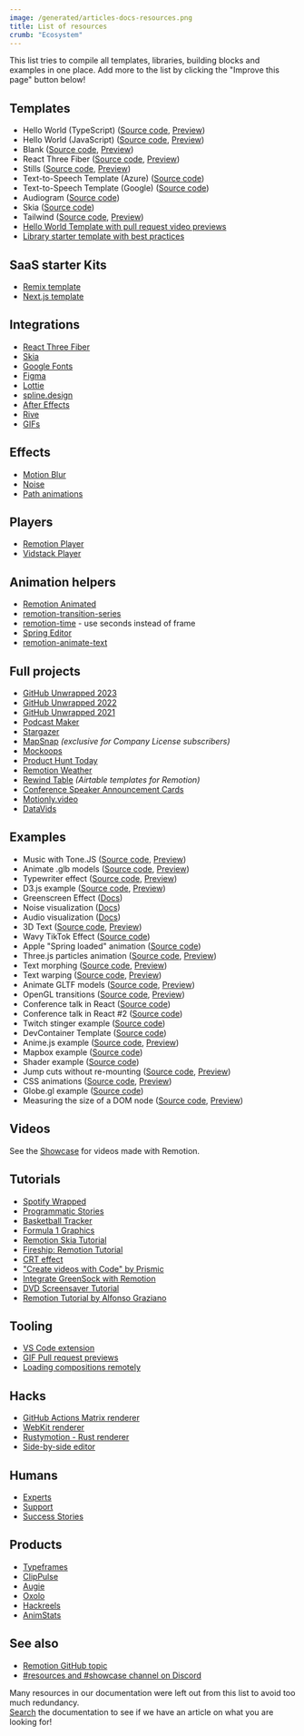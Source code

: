 ```yaml
---
image: /generated/articles-docs-resources.png
title: List of resources
crumb: "Ecosystem"
---
```


This list tries to compile all templates, libraries, building blocks and examples in one place. Add more to the list by clicking the "Improve this page" button below!

## Templates

- Hello World (TypeScript) ([Source code](https://github.com/remotion-dev/template-helloworld), [Preview](https://template-helloworld-71lz.vercel.app/))
- Hello World (JavaScript) ([Source code](https://github.com/remotion-dev/template-helloworld-javascript), [Preview](https://template-helloworld-javascript.vercel.app/))
- Blank ([Source code](https://github.com/remotion-dev/template-empty), [Preview](https://template-empty.vercel.app/))
- React Three Fiber ([Source code](https://github.com/remotion-dev/template-three), [Preview](https://template-three-remotion.vercel.app/))
- Stills ([Source code](https://github.com/remotion-dev/template-still), [Preview](https://template-still.vercel.app/))
- Text-to-Speech Template (Azure) ([Source code](https://github.com/FelippeChemello/Remotion-TTS-Example))
- Text-to-Speech Template (Google) ([Source code](https://github.com/thecmdrunner/remotion-gtts-template))
- Audiogram ([Source code](https://github.com/marcusstenbeck/remotion-template-audiogram))
- Skia ([Source code](https://github.com/remotion-dev/template-skia))
- Tailwind ([Source code](https://github.com/remotion-dev/template-tailwind), [Preview](https://template-tailwind-remotion.vercel.app/))
- [Hello World Template with pull request video previews](https://github.com/stoat-dev/example-remotion)
- [Library starter template with best practices](https://github.com/remotion-dev/library-starter)

## SaaS starter Kits

- [Remix template](https://github.com/remotion-dev/remotion-remix-template)
- [Next.js template](https://github.com/remotion-dev/template-next)

## Integrations

- [React Three Fiber](/docs/three)
- [Skia](/docs/skia)
- [Google Fonts](/docs/google-fonts)
- [Figma](/docs/figma)
- [Lottie](/docs/lottie)
- [spline.design](/docs/spline)
- [After Effects](/docs/after-effects)
- [Rive](/docs/rive)
- [GIFs](/docs/gif)

## Effects

- [Motion Blur](/docs/motion-blur)
- [Noise](/docs/noise)
- [Path animations](/docs/paths)

## Players

- [Remotion Player](/docs/player)
- [Vidstack Player](https://www.vidstack.io/docs/player/getting-started/installation/react?provider=remotion&styling=default-layout)

## Animation helpers

- [Remotion Animated](https://www.remotion-animated.dev/)
- [remotion-transition-series](https://github.com/marcusstenbeck/remotion-transition-series)
- [remotion-time](https://github.com/fwextensions/remotion-time) - use seconds instead of frame
- [Spring Editor](https://springs.remotion.dev)
- [remotion-animate-text](https://github.com/pskd73/remotion-animate-text)

## Full projects

- [GitHub Unwrapped 2023](https://github.com/remotion-dev/github-unwrapped-2023)
- [GitHub Unwrapped 2022](https://github.com/remotion-dev/github-unwrapped-2022)
- [GitHub Unwrapped 2021](https://github.com/remotion-dev/github-unwrapped-2021)
- [Podcast Maker](https://github.com/FelippeChemello/podcast-maker)
- [Stargazer](https://github.com/pomber/stargazer)
- [MapSnap](https://remotion.pro) _(exclusive for Company License subscribers)_
- [Mockoops](https://github.com/Just-Moh-it/Mockoops)
- [Product Hunt Today](https://github.com/Kamigami55/product-hunt-today)
- [Remotion Weather](https://github.com/florentpergoud/remotion-weather)
- [Rewind Table](https://github.com/gregonarash/rewind-table) _(Airtable templates for Remotion)_
- [Conference Speaker Announcement Cards](https://github.com/lyonjs/social-video-generator)
- [Motionly.video](https://github.com/karelnagel/motionly)
- [DataVids](https://github.com/apsquared/datavids_public)

## Examples

- Music with Tone.JS ([Source code](https://github.com/remotion-dev/tone-js-example), [Preview](https://tone-js-example.vercel.app/))
- Animate .glb models ([Source code](https://github.com/remotion-dev/glb-example), [Preview](https://glb-example.vercel.app/))
- Typewriter effect ([Source code](https://github.com/remotion-dev/typewriter), [Preview](https://typewriter-remotion.vercel.app/))
- D3.js example ([Source code](https://github.com/remotion-dev/d3-example), [Preview](https://d3-example-remotion.vercel.app/))
- Greenscreen Effect ([Docs](/docs/video-manipulation))
- Noise visualization ([Docs](/docs/noise-visualization))
- Audio visualization ([Docs](/docs/audio-visualization))
- 3D Text ([Source code](https://github.com/remotion-dev/3d-text), [Preview](https://3d-text-remotion.vercel.app/))
- Wavy TikTok Effect ([Source code](https://github.com/JonnyBurger/wavy-meme))
- Apple "Spring loaded" animation ([Source code](https://github.com/JonnyBurger/spring-loaded))
- Three.js particles animation ([Source code](https://github.com/JonnyBurger/three-particles), [Preview](https://three-particles-remotion.vercel.app/))
- Text morphing ([Source code](https://github.com/remotion-dev/morph-text), [Preview](https://morph-text-remotion.vercel.app/))
- Text warping ([Source code](https://github.com/remotion-dev/text-warping), [Preview](https://text-warping.vercel.app/?/Promo))
- Animate GLTF models ([Source code](https://github.com/remotion-dev/remotion-three-gltf-example), [Preview](https://remotion-three-gltf-example.vercel.app/))
- OpenGL transitions ([Source code](https://github.com/remotion-dev/remotion-gl-transitions), [Preview](https://remotion-gl-transitions.vercel.app/))
- Conference talk in React ([Source code](https://github.com/pomber/record-talk-with-remotion))
- Conference talk in React #2 ([Source code](https://github.com/JonnyBurger/react-summit-talk))
- Twitch stinger example ([Source code](https://github.com/JonnyBurger/ledevevent-stinger))
- DevContainer Template ([Source code](https://github.com/openscript/remotion-devcontainer-template))
- Anime.js example ([Source code](https://github.com/remotion-dev/anime-example), [Preview](https://anime-example-remotion.vercel.app/))
- Mapbox example ([Source code](https://github.com/remotion-dev/mapbox-example))
- Shader example ([Source code](https://github.com/onion2k/a-roll))
- Jump cuts without re-mounting ([Source code](https://github.com/remotion-dev/video-with-jump-cuts), [Preview](https://video-with-jump-cuts.vercel.app/))
- CSS animations ([Source code](https://github.com/remotion-dev/css-animation-play-state), [Preview](https://css-animation-play-state.vercel.app/))
- Globe.gl example ([Source code](https://github.com/alexfernandez803/remotion-globegl))
- Measuring the size of a DOM node ([Source code](https://github.com/remotion-dev/measure-item), [Preview](https://measure-item.vercel.app))

## Videos

See the [Showcase](/showcase) for videos made with Remotion.

## Tutorials

- [Spotify Wrapped](https://www.youtube.com/watch?v=I-y_5H9-3gk&t=86s)
- [Programmatic Stories](https://www.youtube.com/watch?v=70UdF6DWY3M&t=6s)
- [Basketball Tracker](https://www.youtube.com/watch?v=A8miHLSf_BI&t=77s)
- [Formula 1 Graphics](https://www.youtube.com/watch?v=sA-X0Bw_7Gg&t=146s)
- [Remotion Skia Tutorial](https://www.youtube.com/watch?v=-7MOoWN2_nk)
- [Fireship: Remotion Tutorial](https://www.youtube.com/watch?v=deg8bOoziaE&t=3s)
- [CRT effect](https://www.youtube.com/watch?v=-7MOoWN2_nk)
- ["Create videos with Code" by Prismic](https://prismic.io/blog/create-videos-with-code-remotion-tutorial)
- [Integrate GreenSock with Remotion](https://archive.ph/dGQ19)
- [DVD Screensaver Tutorial](https://www.youtube.com/watch?v=n69siyttEwM)
- [Remotion Tutorial by Alfonso Graziano](https://www.youtube.com/watch?v=r4v1J7ozxIg)

## Tooling

- [VS Code extension](https://marketplace.visualstudio.com/items?itemName=KarelNagel.remotion-vscode)
- [GIF Pull request previews](https://github.com/stoat-dev/example-remotion)
- [Loading compositions remotely](https://github.com/musafiroon/remotion-remote-composition)

## Hacks

- [GitHub Actions Matrix renderer](https://github.com/yuvraj108c/Remotion-Matrix-Renderer)
- [WebKit renderer](https://iosexample.com/using-wkwebview-as-a-faster-alternative-for-rendering-remotion-compositions/)
- [Rustymotion - Rust renderer](https://github.com/clearlysid/rustymotion)
- [Side-by-side editor](https://www.loom.com/share/7b2aa7fe14c04e858838f137ed19dfd8)

## Humans

- [Experts](/experts)
- [Support](/docs/support)
- [Success Stories](/success-stories)

## Products

- [Typeframes](https://www.typeframes.com)
- [ClipPulse](https://www.clippulse.com/)
- [Augie](https://www.meetaugie.com/)
- [Oxolo](https://www.oxolo.com/)
- [Hackreels](https://www.hackreels.com/)
- [AnimStats](https://www.animstats.com/)

## See also

- [Remotion GitHub topic](https://github.com/topics/remotion)
- [#resources and #showcase channel on Discord](https://remotion.dev/discord)

Many resources in our documentation were left out from this list to avoid too much redundancy.  
[Search](/search) the documentation to see if we have an article on what you are looking for!
